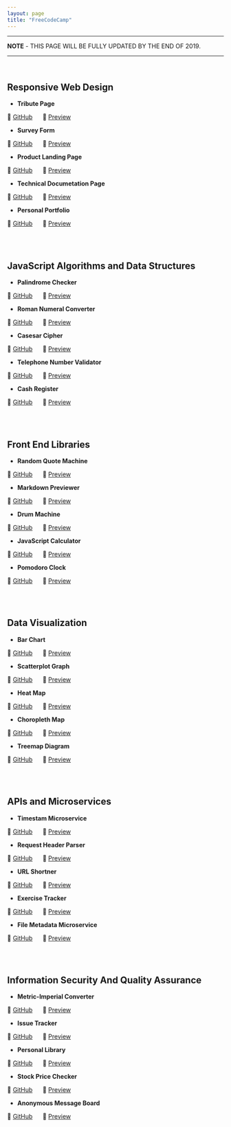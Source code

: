 ```yaml
---
layout: page
title: "FreeCodeCamp"
---
```


<hr>
<p><strong>NOTE</strong> - THIS PAGE WILL BE FULLY UPDATED BY THE END OF 2019.</p>
<hr>

<br>

## Responsive Web Design

- __Tribute Page__

🍁 [GitHub]() &nbsp;&nbsp;&nbsp;&nbsp; 🌈 [Preview]()

- __Survey Form__

🍁 [GitHub]() &nbsp;&nbsp;&nbsp;&nbsp; 🌈 [Preview]()

- __Product Landing Page__

🍁 [GitHub]() &nbsp;&nbsp;&nbsp;&nbsp; 🌈 [Preview]()

- __Technical Documetation Page__

🍁 [GitHub]() &nbsp;&nbsp;&nbsp;&nbsp; 🌈 [Preview]()

- __Personal Portfolio__

🍁 [GitHub]() &nbsp;&nbsp;&nbsp;&nbsp; 🌈 [Preview]()

<br>
<br>

## JavaScript Algorithms and Data Structures

- __Palindrome Checker__

🍁 [GitHub]() &nbsp;&nbsp;&nbsp;&nbsp; 🌈 [Preview]()

- __Roman Numeral Converter__

🍁 [GitHub]() &nbsp;&nbsp;&nbsp;&nbsp; 🌈 [Preview]()

- __Casesar Cipher__

🍁 [GitHub]() &nbsp;&nbsp;&nbsp;&nbsp; 🌈 [Preview]()

- __Telephone Number Validator__

🍁 [GitHub]() &nbsp;&nbsp;&nbsp;&nbsp; 🌈 [Preview]()

- __Cash Register__

🍁 [GitHub]() &nbsp;&nbsp;&nbsp;&nbsp; 🌈 [Preview]()

<br>
<br>

## Front End Libraries

- __Random Quote Machine__

🍁 [GitHub]() &nbsp;&nbsp;&nbsp;&nbsp; 🌈 [Preview]()

- __Markdown Previewer__

🍁 [GitHub]() &nbsp;&nbsp;&nbsp;&nbsp; 🌈 [Preview]()

- __Drum Machine__

🍁 [GitHub]() &nbsp;&nbsp;&nbsp;&nbsp; 🌈 [Preview]()

- __JavaScript Calculator__

🍁 [GitHub]() &nbsp;&nbsp;&nbsp;&nbsp; 🌈 [Preview]()

- __Pomodoro Clock__

🍁 [GitHub]() &nbsp;&nbsp;&nbsp;&nbsp; 🌈 [Preview]()

<br>
<br>

## Data Visualization

- __Bar Chart__

🍁 [GitHub]() &nbsp;&nbsp;&nbsp;&nbsp; 🌈 [Preview]()

- __Scatterplot Graph__

🍁 [GitHub]() &nbsp;&nbsp;&nbsp;&nbsp; 🌈 [Preview]()

- __Heat Map__

🍁 [GitHub]() &nbsp;&nbsp;&nbsp;&nbsp; 🌈 [Preview]()

- __Choropleth Map__

🍁 [GitHub]() &nbsp;&nbsp;&nbsp;&nbsp; 🌈 [Preview]()

- __Treemap Diagram__

🍁 [GitHub]() &nbsp;&nbsp;&nbsp;&nbsp; 🌈 [Preview]()

<br>
<br>

## APIs and Microservices

- __Timestam Microservice__

🍁 [GitHub]() &nbsp;&nbsp;&nbsp;&nbsp; 🌈 [Preview]()

- __Request Header Parser__

🍁 [GitHub]() &nbsp;&nbsp;&nbsp;&nbsp; 🌈 [Preview]()

- __URL Shortner__

🍁 [GitHub]() &nbsp;&nbsp;&nbsp;&nbsp; 🌈 [Preview]()

- __Exercise Tracker__

🍁 [GitHub]() &nbsp;&nbsp;&nbsp;&nbsp; 🌈 [Preview]()

- __File Metadata Microservice__

🍁 [GitHub]() &nbsp;&nbsp;&nbsp;&nbsp; 🌈 [Preview]()

<br>
<br>

## Information Security And Quality Assurance

- __Metric-Imperial Converter__

🍁 [GitHub]() &nbsp;&nbsp;&nbsp;&nbsp; 🌈 [Preview]()

- __Issue Tracker__

🍁 [GitHub]() &nbsp;&nbsp;&nbsp;&nbsp; 🌈 [Preview]()

- __Personal Library__

🍁 [GitHub]() &nbsp;&nbsp;&nbsp;&nbsp; 🌈 [Preview]()

- __Stock Price Checker__

🍁 [GitHub]() &nbsp;&nbsp;&nbsp;&nbsp; 🌈 [Preview]()

- __Anonymous Message Board__

🍁 [GitHub]() &nbsp;&nbsp;&nbsp;&nbsp; 🌈 [Preview]()
